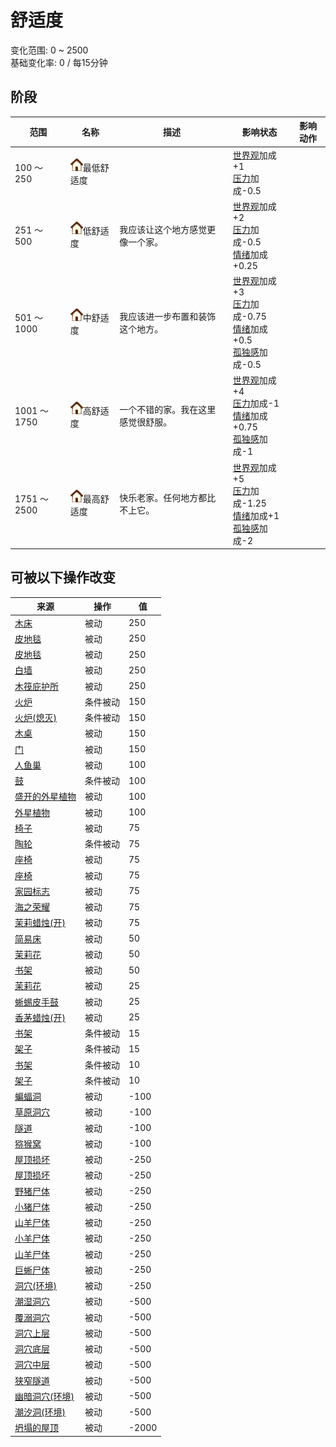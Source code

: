 # 舒适度  
变化范围: 0 ~ 2500  
基础变化率: 0 / 每15分钟  
## 阶段  
范围  |  名称  |  描述  |  影响状态  |  影响动作  
----  |  ----  |  ----  |  ----  |  ----  
100 ～ 250  |  <img decoding="async" src="Sprite/Comfort.png" style="width:20px;">最低舒适度  |    |  [世界观](Structure.md)加成+1<br>[压力](Stress.md)加成-0.5  |    
251 ～ 500  |  <img decoding="async" src="Sprite/Comfort.png" style="width:20px;">低舒适度  |  我应该让这个地方感觉更像一个家。  |  [世界观](Structure.md)加成+2<br>[压力](Stress.md)加成-0.5<br>[情绪](Morale.md)加成+0.25  |    
501 ～ 1000  |  <img decoding="async" src="Sprite/Comfort.png" style="width:20px;">中舒适度  |  我应该进一步布置和装饰这个地方。  |  [世界观](Structure.md)加成+3<br>[压力](Stress.md)加成-0.75<br>[情绪](Morale.md)加成+0.5<br>[孤独感](Loneliness.md)加成-0.5  |    
1001 ～ 1750  |  <img decoding="async" src="Sprite/Comfort.png" style="width:20px;">高舒适度  |  一个不错的家。我在这里感觉很舒服。  |  [世界观](Structure.md)加成+4<br>[压力](Stress.md)加成-1<br>[情绪](Morale.md)加成+0.75<br>[孤独感](Loneliness.md)加成-1  |    
1751 ～ 2500  |  <img decoding="async" src="Sprite/Comfort.png" style="width:20px;">最高舒适度  |  快乐老家。任何地方都比不上它。  |  [世界观](Structure.md)加成+5<br>[压力](Stress.md)加成-1.25<br>[情绪](Morale.md)加成+1<br>[孤独感](Loneliness.md)加成-2  |    
## 可被以下操作改变  
来源  |  操作  |  值  
----  |  ----  |  ----  
[木床](BedWooden.md)  |  被动  |  250  
[皮地毯](Imp_RaftStitchedHideFloor.md)  |  被动  |  250  
[皮地毯](Imp_StitchedHideFloor.md)  |  被动  |  250  
[白墙](Imp_WhiteWashedWalls.md)  |  被动  |  250  
[木筏庇护所](RaftShelter.md)  |  被动  |  250  
[火炉](Stove.md)  |  条件被动  |  150  
[火炉(熄灭)](StoveExtinguished.md)  |  条件被动  |  150  
[木桌](Table.md)  |  被动  |  150  
[门](Imp_Door.md)  |  被动  |  150  
[人鱼巢](MermaidNest.md)  |  被动  |  100  
[鼓](Drum.md)  |  条件被动  |  100  
[盛开的外星植物](AlienGrowth.md)  |  被动  |  100  
[外星植物](AlienGrowthCleared.md)  |  被动  |  100  
[椅子](ChairPlaced.md)  |  被动  |  75  
[陶轮](PotteryWheel.md)  |  条件被动  |  75  
[座椅](SeatAttached.md)  |  被动  |  75  
[座椅](SeatPlaced.md)  |  被动  |  75  
[家园标志](Imp_HomeSign.md)  |  被动  |  75  
[海之荣耀](Imp_SeaTrophy.md)  |  被动  |  75  
[茉莉蜡烛(开)](CandleJasmineOn.md)  |  被动  |  75  
[简易床](BedRustic.md)  |  被动  |  50  
[茉莉花](ClayJarJasmine.md)  |  被动  |  50  
[书架](Bookshelf.md)  |  被动  |  50  
[茉莉花](PlasticBottleJasmine.md)  |  被动  |  25  
[蜥蜴皮手鼓](LizardDrum.md)  |  被动  |  25  
[香茅蜡烛(开)](CandleCitronellaOn.md)  |  被动  |  25  
[书架](Bookshelf.md)  |  条件被动  |  15  
[架子](Shelf.md)  |  条件被动  |  15  
[书架](Bookshelf.md)  |  条件被动  |  10  
[架子](Shelf.md)  |  条件被动  |  10  
[蝙蝠洞](CaveBats.md)  |  被动  |  -100  
[草原洞穴](CaveGrasslands.md)  |  被动  |  -100  
[隧道](Tunnel.md)  |  被动  |  -100  
[猕猴窝](MacaqueDen.md)  |  被动  |  -100  
[屋顶损坏](Dmg_RaftDamage.md)  |  被动  |  -250  
[屋顶损坏](Dmg_RoofDamage.md)  |  被动  |  -250  
[野猪尸体](BoarCarcass.md)  |  被动  |  -250  
[小猪尸体](BoarCarcassPiglet.md)  |  被动  |  -250  
[山羊尸体](GoatCarcassFemale.md)  |  被动  |  -250  
[小羊尸体](GoatCarcassKid.md)  |  被动  |  -250  
[山羊尸体](GoatCarcassMale.md)  |  被动  |  -250  
[巨蜥尸体](MonitorCarcass.md)  |  被动  |  -250  
[洞穴(环境)](Env_CaveSea.md)  |  被动  |  -250  
[潮湿洞穴](DampChamber.md)  |  被动  |  -500  
[覆溺洞穴](FloodedChamber.md)  |  被动  |  -500  
[洞穴上层](HighChamber.md)  |  被动  |  -500  
[洞穴底层](LowChamber.md)  |  被动  |  -500  
[洞穴中层](MidChamber.md)  |  被动  |  -500  
[狭窄隧道](NarrowTunnel.md)  |  被动  |  -500  
[幽暗洞穴(环境)](Env_CaveDark.md)  |  被动  |  -500  
[潮汐洞(环境)](Env_CaveTidal.md)  |  被动  |  -500  
[坍塌的屋顶](Dmg_RoofCollapsed.md)  |  被动  |  -2000  
